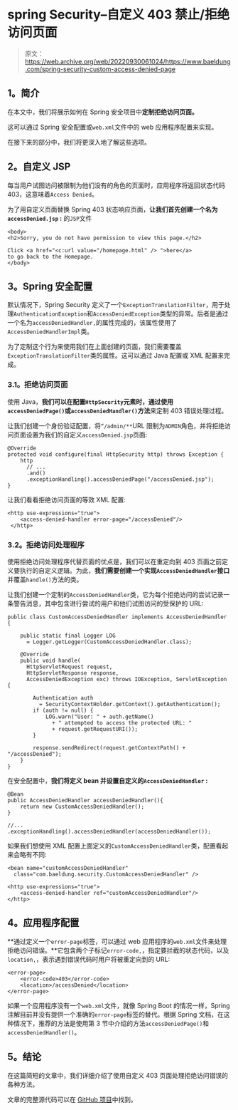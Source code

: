 # spring Security–自定义 403 禁止/拒绝访问页面

> 原文：<https://web.archive.org/web/20220930061024/https://www.baeldung.com/spring-security-custom-access-denied-page>

## **1。简介**

在本文中，我们将展示如何在 Spring 安全项目中**定制拒绝访问页面。**

这可以通过 Spring 安全配置或`web.xml`文件中的 web 应用程序配置来实现。

在接下来的部分中，我们将更深入地了解这些选项。

## **2。自定义 JSP**

每当用户试图访问被限制为他们没有的角色的页面时，应用程序将返回状态代码 403，这意味着`Access Denied`。

为了用自定义页面替换 Spring 403 状态响应页面，**让我们首先创建一个名为`accessDenied.jsp` :** 的`JSP`文件

```
<body>
<h2>Sorry, you do not have permission to view this page.</h2>

Click <a href="<c:url value="/homepage.html" /> ">here</a>
to go back to the Homepage.
</body>
```

## **3。Spring 安全配置**

默认情况下，Spring Security 定义了一个`ExceptionTranslationFilter`，用于处理`AuthenticationException`和`AccessDeniedException`类型的异常。后者是通过一个名为`accessDeniedHandler,`的属性完成的，该属性使用了`AccessDeniedHandlerImpl`类。

为了定制这个行为来使用我们在上面创建的页面，我们需要覆盖`ExceptionTranslationFilter`类的属性。这可以通过 Java 配置或 XML 配置来完成。

### **3.1。拒绝访问页面**

使用 Java，**我们可以在配置`HttpSecurity`元素时，通过使用 `accessDeniedPage()`或`accessDeniedHandler()`方法**来定制 403 错误处理过程。

让我们创建一个身份验证配置，将`“/admin/**`URL 限制为`ADMIN`角色，并将拒绝访问页面设置为我们的自定义`accessDenied.jsp`页面:

```
@Override
protected void configure(final HttpSecurity http) throws Exception {
    http
      // ...
      .and()
      .exceptionHandling().accessDeniedPage("/accessDenied.jsp");
}
```

让我们看看拒绝访问页面的等效 XML 配置:

```
<http use-expressions="true">
    <access-denied-handler error-page="/accessDenied"/>
 </http>
```

### **3.2。拒绝访问处理程序**

使用拒绝访问处理程序代替页面的优点是，我们可以在重定向到 403 页面之前定义要执行的自定义逻辑。为此，**我们需要创建一个实现`AccessDeniedHandler`接口**并覆盖`handle()`方法的类。

让我们创建一个定制的`AccessDeniedHandler`类，它为每个拒绝访问的尝试记录一条警告消息，其中包含进行尝试的用户和他们试图访问的受保护的 URL:

```
public class CustomAccessDeniedHandler implements AccessDeniedHandler {

    public static final Logger LOG
      = Logger.getLogger(CustomAccessDeniedHandler.class);

    @Override
    public void handle(
      HttpServletRequest request,
      HttpServletResponse response, 
      AccessDeniedException exc) throws IOException, ServletException {

        Authentication auth 
          = SecurityContextHolder.getContext().getAuthentication();
        if (auth != null) {
            LOG.warn("User: " + auth.getName() 
              + " attempted to access the protected URL: "
              + request.getRequestURI());
        }

        response.sendRedirect(request.getContextPath() + "/accessDenied");
    }
}
```

在安全配置中，**我们将定义 bean 并设置自定义的`AccessDeniedHandler` :**

```
@Bean
public AccessDeniedHandler accessDeniedHandler(){
    return new CustomAccessDeniedHandler();
}

//...
.exceptionHandling().accessDeniedHandler(accessDeniedHandler()); 
```

如果我们想使用 XML 配置上面定义的`CustomAccessDeniedHandler`类，配置看起来会略有不同:

```
<bean name="customAccessDeniedHandler" 
  class="com.baeldung.security.CustomAccessDeniedHandler" />

<http use-expressions="true">
    <access-denied-handler ref="customAccessDeniedHandler"/>
</http>
```

## **4。应用程序配置**

**通过定义一个`error-page`标签，可以通过 web 应用程序的`web.xml`文件来处理拒绝访问错误。**它包含两个子标记`error-code,`，指定要拦截的状态代码，以及`location,`，表示遇到错误代码时用户将被重定向到的 URL:

```
<error-page>
    <error-code>403</error-code>
    <location>/accessDenied</location>
</error-page>
```

如果一个应用程序没有一个`web.xml`文件，就像 Spring Boot 的情况一样，Spring 注解目前并没有提供一个准确的`error-page`标签的替代。根据 Spring 文档，在这种情况下，推荐的方法是使用第 3 节中介绍的方法`accessDeniedPage()`和`accessDeniedHandler()`。

## **5。结论**

在这篇简短的文章中，我们详细介绍了使用自定义 403 页面处理拒绝访问错误的各种方法。

文章的完整源代码可以在 [GitHub 项目](https://web.archive.org/web/20220122052741/https://github.com/eugenp/tutorials/tree/master/spring-security-modules/spring-security-web-login)中找到。